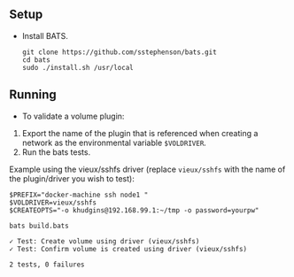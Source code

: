## Setup

- Install BATS.

    ```
    git clone https://github.com/sstephenson/bats.git
    cd bats
    sudo ./install.sh /usr/local
    ```

## Running

- To validate a volume plugin:

1. Export the name of the plugin that is referenced when creating a network as the environmental variable `$VOLDRIVER`.
2. Run the bats tests.

Example using the vieux/sshfs driver (replace `vieux/sshfs` with the name of the plugin/driver you wish to test):

```
$PREFIX="docker-machine ssh node1 "
$VOLDRIVER=vieux/sshfs
$CREATEOPTS="-o khudgins@192.168.99.1:~/tmp -o password=yourpw"

bats build.bats

✓ Test: Create volume using driver (vieux/sshfs)
✓ Test: Confirm volume is created using driver (vieux/sshfs)

2 tests, 0 failures
```
